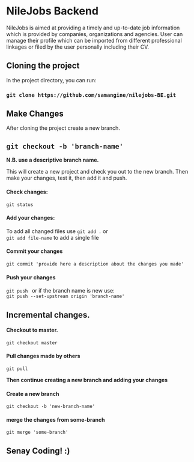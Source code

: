 # NileJobs Backend

NileJobs is aimed at providing a timely and up-to-date job information which is provided by companies, organizations and agencies. 
User can manage their profile which can be imported from different professional linkages or filed 
by the user personally including their CV.

## Cloning the project

In the project directory, you can run:

### `git clone https://github.com/samangine/nilejobs-BE.git`


## Make Changes

After cloning the project create a new branch.

## `git checkout -b 'branch-name'` 
**N.B. use a descriptive branch name.**

This will create a new project and check you out to the new branch. Then make your changes, test it, then add it and push.

#### Check changes: 
`git status`
#### Add your changes:
To add all changed files use `git add .` or <br /> 
`git add file-name` to add a single file
#### Commit your changes
`git commit 'provide here a description about the changes you made'`
#### Push your changes
`git push ` or if the branch name is new use: <br />
`git push --set-upstream origin 'branch-name'`

## Incremental changes.

#### Checkout to master.
`git checkout master`

#### Pull changes made by others
`git pull`

**Then continue creating a new branch and adding your changes**

#### Create a new branch
`git checkout -b 'new-branch-name'`

#### merge the changes from some-branch

`git merge 'some-branch'`


## Senay Coding! :)
